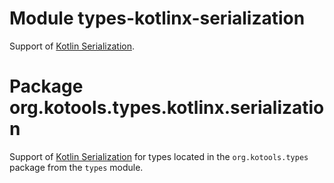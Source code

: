 # Module types-kotlinx-serialization

Support of
[Kotlin Serialization](https://github.com/Kotlin/kotlinx.serialization).

# Package org.kotools.types.kotlinx.serialization

Support of
[Kotlin Serialization](https://github.com/Kotlin/kotlinx.serialization) for
types located in the `org.kotools.types` package from the `types` module.
